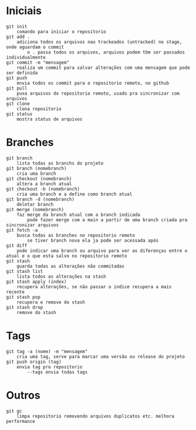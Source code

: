# Iniciais
    git init
        comando para iniciar o repositorio
    git add .
        adiciona todos os arquivos nao trackeados (untracked) no stage, onde aguardam o commit
            o . passa todos os arquivos, arquivos podem tbm ser passados individualmente
    git commit -m "mensagem"
        realiza um commit para salvar alterações com uma mensagem que pode ser definida
    git push
        envia todos os commit para o repositorio remoto, no github
    git pull
        puxa arquivos do repositorio remoto, usado pra sincronizar com arquivos
    git clone
        clona repositorio
    git status
        mostra status de arquivos

# Branches
    git branch 
        lista todas as branchs do projeto
    git branch (nomebranch)
        cria uma branch
    git checkout (nomebranch)
        altera a branch atual
    git checkout -b (nomebranch)
        cria uma branch e a define como branch atual
    git branch -d (nomebranch)
        deletar branch
    git merge (nomebranch)
        faz merge da branch atual com a branch indicada
            pode fazer merge com a main a partir de uma branch criada pra sincronizar arquivos
    git fetch -a
        busca todas as branches no repositorio remoto
            se tiver branch nova ela ja pode ser acessada após
    git diff
        pode indicar uma branch ou arquivo para ver as diferenças entre o atual e o que esta salvo no repositorio remoto
    git stash
        guarda todas as alterações não commitadas
    git stash list
        lista todos as alterações na stash
    git stash apply (index)
        recupera alterações, se não passar o indice recupera a mais recente
    git stash pop
        recupera e remove do stash
    git stash drop
        remove do stash
    
# Tags
    git tag -a (nome) -m "mensagem"
        cria uma tag, serve para marcar uma versão ou release do projeto
    git push origin (tag)
        envia tag pro repositorio
            --tags envia todas tags
# Outros
    git gc
        limpa repositorio removendo arquivos duplicatos etc. melhora performance